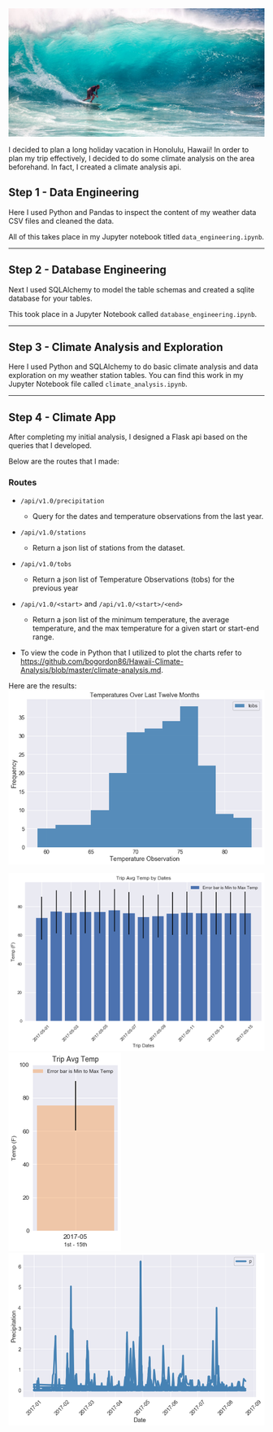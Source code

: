 <!--lint disable no-heading-punctuation-->
<!--lint enable no-heading-punctuation-->

<img src='images/surfs-up.jpeg' />

I decided to plan a long holiday vacation in Honolulu, Hawaii! In order to plan my trip effectively, I decided to do some climate analysis on the area beforehand.  In fact, I created a climate analysis api.

## Step 1 - Data Engineering

Here I used Python and Pandas to inspect the content of my weather data CSV files and cleaned the data.

All of this takes place in my Jupyter notebook titled `data_engineering.ipynb`.

---

## Step 2 - Database Engineering

Next I used SQLAlchemy to model the table schemas and created a sqlite database for your tables.

This took place in a Jupyter Notebook called `database_engineering.ipynb`.


---

## Step 3 - Climate Analysis and Exploration

Here I used Python and SQLAlchemy to do basic climate analysis and data exploration on my weather station tables. You can find this work in my Jupyter Notebook file called `climate_analysis.ipynb`.


---

## Step 4 - Climate App

After completing my initial analysis, I designed a Flask api based on the queries that I developed.

Below are the routes that I made:

### Routes

* `/api/v1.0/precipitation`

  * Query for the dates and temperature observations from the last year.

* `/api/v1.0/stations`

  * Return a json list of stations from the dataset.

* `/api/v1.0/tobs`

  * Return a json list of Temperature Observations (tobs) for the previous year

* `/api/v1.0/<start>` and `/api/v1.0/<start>/<end>`

  * Return a json list of the minimum temperature, the average temperature, and the max temperature for a given start or start-end range.

 * To view the code in Python that I utilized to plot the charts refer to https://github.com/bogordon86/Hawaii-Climate-Analysis/blob/master/climate-analysis.md.
 
 Here are the results:
 <img src='output_17_0.png' />
 
 <img src='output_22_1.png' />
 <img src='output_24_0.png' />
 <img src='output_9_1.png' /> 
 

